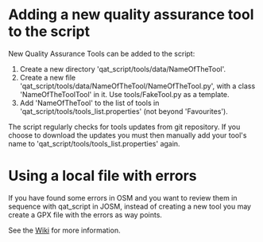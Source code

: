 Adding a new quality assurance tool to the script
=================================================
New Quality Assurance Tools can be added to the script:

1. Create a new directory 'qat_script/tools/data/NameOfTheTool'.
2. Create a new file 'qat_script/tools/data/NameOfTheTool/NameOfTheTool.py', with a class 'NameOfTheToolTool' in it. Use tools/FakeTool.py as a template.
3. Add 'NameOfTheTool' to the list of tools in 'qat_script/tools/tools_list.properties' (not beyond 'Favourites').

The script regularly checks for tools updates from git repository. If you choose to download the updates you must then manually add your tool's name to 'qat_script/tools/tools_list.properties' again.

Using a local file with errors
==============================
If you have found some errors in OSM and you want to review them in sequence with qat_script in JOSM, instead of creating a new tool you may create a GPX file with the errors as way points.

See the [Wiki](http://wiki.openstreetmap.org/wiki/Quality_Assurance_Tools_script#Local_file) for more information.
